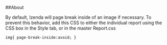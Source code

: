##About

By default, Izenda will page break inside of an image if necessary. To prevent this behavior, add this CSS to either the individual report using the CSS box in the Style tab, or in the master Report.css

    img{ page-break-inside:avoid; }